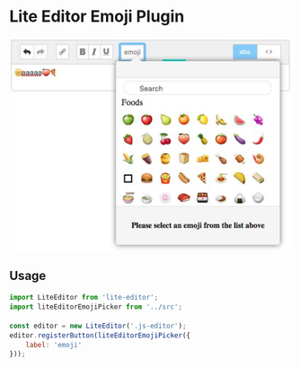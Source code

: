 # Lite Editor Emoji Plugin

<img src="./screenshot.jpg">

## Usage

```js
import LiteEditor from 'lite-editor';
import liteEditorEmojiPicker from '../src';

const editor = new LiteEditor('.js-editor');
editor.registerButton(liteEditorEmojiPicker({
    label: 'emoji'
}));
```
